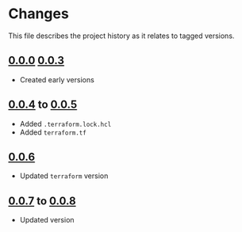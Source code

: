 # Changes
This file describes the project history as it relates to tagged versions.

## [0.0.0](.) [0.0.3](.)
- Created early versions

## [0.0.4](.) to [0.0.5](.)
- Added `.terraform.lock.hcl`
- Added `terraform.tf`

## [0.0.6](.)
- Updated `terraform` version

## [0.0.7](.) to [0.0.8](.)
- Updated version
